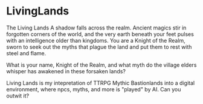# LivingLands
The Living Lands A shadow falls across the realm. Ancient magics stir in forgotten corners of the world, and the very earth beneath your feet pulses with an intelligence older than kingdoms. You are a Knight of the Realm, sworn to seek out the myths that plague the land and put them to rest with steel and flame.

What is your name, Knight of the Realm, and what myth do the village elders whisper has awakened in these forsaken lands?


Living Lands is my intepretation of TTRPG Mythic Bastionlands into a digital environment, where npcs, myths, and more is "played" by AI. Can you outwit it? 
